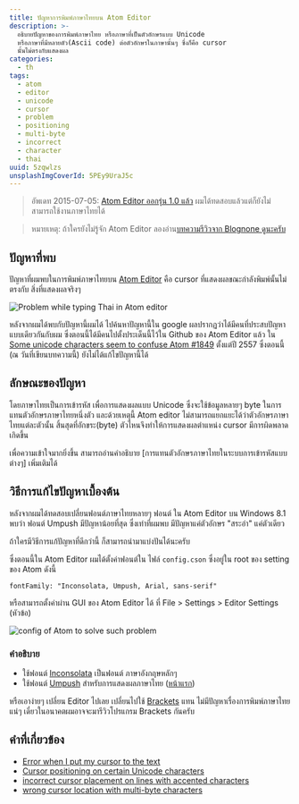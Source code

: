 ```yaml
---
title: ปัญหาการพิมพ์ภาษาไทยบน Atom Editor
description: >-
  อธิบายปัญหาของการพิมพ์ภาษาไทย หรือภาษาที่เป็นตัวอักษรแบบ Unicode
  หรือภาษาที่มีหลายตัว(Ascii code) ต่อตัวอักษรในภาษานั้นๆ ซึ่งก็คือ cursor
  นั้นไม่ตรงกับแสดงผล
categories:
  - th
tags:
  - atom
  - editor
  - unicode
  - cursor
  - problem
  - positioning
  - multi-byte
  - incorrect
  - character
  - thai
uuid: 5zqwlzs
unsplashImgCoverId: 5PEy9UraJ5c
---
```


> อัพเดท 2015-07-05: [Atom Editor ออกรุ่น 1.0 แล้ว](https://www.blognone.com/node/69792) ผมได้ทดสอบแล้วแต่ก็ยังไม่สามารถใช้งานภาษาไทยได้

> หมายเหตุ: ถ้าใครยังไม่รู้จัก Atom Editor ลองอ่าน[บทความรีวิวจาก Blognone ดูนะครับ](https://www.blognone.com/node/56176)

## ปัญหาที่พบ
ปัญหาที่ผมพบในการพิมพ์ภาษาไทยบน [Atom Editor](https://atom.io) คือ cursor ที่แสดงผลขณะกำลังพิมพ์นั้นไม่ตรงกับ สิ่งที่แสดงผลจริงๆ 

![Problem while typing Thai in Atom editor](2015-05-23-thai-typing-in-atom-editor.gif)

หลังจากผมได้พบกับปัญหานี้ผมได้ ไปค้นหาปัญหานี้ใน google ผลปรากฏว่าได้มีคนที่ประสบปัญหาแบบเดียวกันกับผม ซึ่งตอนนี้ได้มีคนไปตั้งประเด็นนี้ไว้ใน Github ของ Atom Editor แล้ว ใน [Some unicode characters seem to confuse Atom #1849](https://github.com/atom/atom/issues/1849) ตั้งแต่ปี 2557 ซึ่งตอนนี้ (ณ วันที่เขียนบทความนี้) ยังไม่ได้แก้ไขปัญหานี้ได้

## ลักษณะของปัญหา

โดยภาษาไทยเป็นการเข้ารหัส เพื่อการแสดงผลแบบ Unicode ซึ่งจะใช้ข้อมูลหลายๆ byte ในการแทนตัวอักษรภาษาไทยหนึ่งตัว และด้วยเหตุนี้ Atom editor ไม่สามารถแยกแยะได้ว่าตัวอักษรภาษาไทยแต่ละตัวนั้น สิ้นสุดที่อักขระ(byte) ตัวไหนจึงทำให้การแสดงผลตำแหน่ง cursor มีการผิดพลาดเกิดขึ้น

เพื่อความเข้าใจมากยิ่งขึ้น สามารถอ่านคำอธิบาย [การแทนตัวอักษรภาษาไทยในระบบการเข้ารหัสแบบต่างๆ] เพิ่มเติมได้

## วิธีการแก้ไขปัญหาเบื้องต้น

หลังจากผมได้ทดสอบเปลี่ยนฟอนต์ภาษาไทยหลายๆ ฟอนต์ ใน Atom Editor บน Windows 8.1 พบว่า ฟอนต์ Umpush มีปัญหาน้อยที่สุด ซึ่งเท่าที่ผมพบ มีปัญหาแค่ตัวอักษร "สระอำ" แค่ตัวเดียว

ถ้าใครมีวิธีการแก้ปัญหาที่ดีกว่านี้ ก็สามารถนำมาแบ่งปันได้นะครับ

ซึ่งตอนนี้ใน Atom Editor ผมได้ตั้งค่าฟอนต์ใน ไฟล์ `config.cson` ซึ่งอยู่ใน root ของ setting ของ Atom ดังนี้ 

`fontFamily: "Inconsolata, Umpush, Arial, sans-serif"`

หรือสามารถตั้งค่าผ่าน GUI ของ Atom Editor ได้ ที่ File > Settings > Editor Settings (หัวข้อ)

![config of Atom to solve such problem](2015-05-23-thai-typing-in-atom-editor-2.jpg)

### คำอธิบาย
- ใช้ฟอนต์ [Inconsolata](http://levien.com/type/myfonts/inconsolata.html) เป็นฟอนต์ ภาษาอังกฤษหลักๆ
- ใช้ฟอนต์ [Umpush](ftp://linux.thai.net/pub/thailinux/software/thai-ttf) สำหรับการแสดงผลภาษาไทย ([หน้าแรก](http://linux.thai.net/projects/thaifonts-scalable))

หรือเอาง่ายๆ เปลี่ยน Editor ไปเลย เปลี่ยนไปใช้ [Brackets](http://brackets.io/) แทน ไม่มีปัญหาเรื่องการพิมพ์ภาษาไทยแน่ๆ  เดี๋ยวในอนาคตผมอาจจะมารีวิวโปรแกรม Brackets กันครับ

## คำที่เกี่ยวข้อง
- [Error when I put my cursor to the text](https://github.com/atom/atom/issues/6413)
- [Cursor positioning on certain Unicode characters](https://github.com/atom/atom/issues/3498)
- [incorrect cursor placement on lines with accented characters](https://github.com/atom/atom/issues/5975)
- [wrong cursor location with multi-byte characters](https://github.com/atom/atom/issues/4595)

